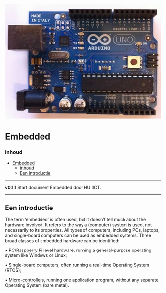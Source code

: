 ![logo](./microcontroller/Arduino-UNO/img/ArdurinoUno.jpg) [](logo-id)

# Embedded[](title-id)

### Inhoud[](toc-id)

- [Embedded](#embedded)
    - [Inhoud](#inhoud)
  - [Een introductie](#een-introductie)

---

**v0.1.1 [](version-id)** Start document Embedded door HU IICT[](author-id).

---

## Een introductie

The term ‘embedded’ is often used, but it doesn’t tell much about the hardware involved. It refers to the way a (computer) system is used, not necessarily to its properties. All types of computers, including PCs, laptops, and single-board computers can be used as embedded systems. Three broad classes of embedded hardware can be identified:

•	PC/[Raspberry Pi](./computer/Raspberry-Pi/README.md) level hardware, running a general-purpose operating system like Windows or Linux;

•	Single-board computers, often running a real-time Operating System (RTOS);

•	[Micro-controllers](../embedded/microcontroller/Arduino-UNO/README.md), running one application program, without any separate Operating System (bare metal).

